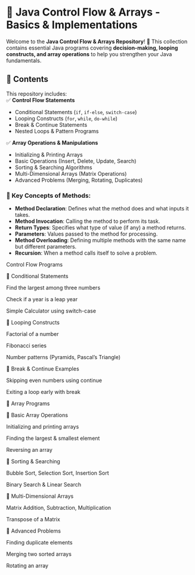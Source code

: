 # 🚀 Java Control Flow & Arrays - Basics & Implementations  

Welcome to the **Java Control Flow & Arrays Repository**! 🎯 This collection contains essential Java programs covering **decision-making, looping constructs, and array operations** to help you strengthen your Java fundamentals.  

## 📌 Contents  
This repository includes:  
✅ **Control Flow Statements**  
   - Conditional Statements (`if`, `if-else`, `switch-case`)  
   - Looping Constructs (`for`, `while`, `do-while`)  
   - Break & Continue Statements  
   - Nested Loops & Pattern Programs  

✅ **Array Operations & Manipulations**  
   - Initializing & Printing Arrays  
   - Basic Operations (Insert, Delete, Update, Search)  
   - Sorting & Searching Algorithms  
   - Multi-Dimensional Arrays (Matrix Operations)  
   - Advanced Problems (Merging, Rotating, Duplicates)
### 🔹 Key Concepts of Methods:

- **Method Declaration**: Defines what the method does and what inputs it takes.
- **Method Invocation**: Calling the method to perform its task.
- **Return Types**: Specifies what type of value (if any) a method returns.
- **Parameters**: Values passed to the method for processing.
- **Method Overloading**: Defining multiple methods with the same name but different parameters.
- **Recursion**: When a method calls itself to solve a problem. 
 
 Control Flow Programs

🔹 Conditional Statements

Find the largest among three numbers

Check if a year is a leap year

Simple Calculator using switch-case

🔹 Looping Constructs

Factorial of a number

Fibonacci series

Number patterns (Pyramids, Pascal’s Triangle)

🔹 Break & Continue Examples

Skipping even numbers using continue

Exiting a loop early with break

🔢 Array Programs

🔹 Basic Array Operations

Initializing and printing arrays

Finding the largest & smallest element

Reversing an array

🔹 Sorting & Searching

Bubble Sort, Selection Sort, Insertion Sort

Binary Search & Linear Search

🔹 Multi-Dimensional Arrays

Matrix Addition, Subtraction, Multiplication

Transpose of a Matrix

🔹 Advanced Problems

Finding duplicate elements

Merging two sorted arrays

Rotating an array

